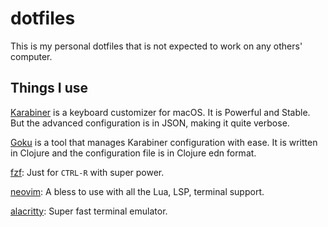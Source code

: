 # dotfiles

This is my personal dotfiles that is not expected to work on any others' computer.

## Things I use

[Karabiner](https://pqrs.org/osx/karabiner/) is a keyboard customizer for macOS. It is Powerful and Stable. But the advanced configuration is in JSON, making it quite verbose.

[Goku](https://github.com/yqrashawn/GokuRakuJoudo) is a tool that manages Karabiner configuration with ease. It is written in Clojure and the configuration file is in Clojure edn format.

[fzf](https://github.com/junegunn/fzf#installation): Just for `CTRL-R` with super power.

[neovim](http://neovim.io): A bless to use with all the Lua, LSP, terminal support.

[alacritty](https://github.com/alacritty/alacritty): Super fast terminal emulator.
